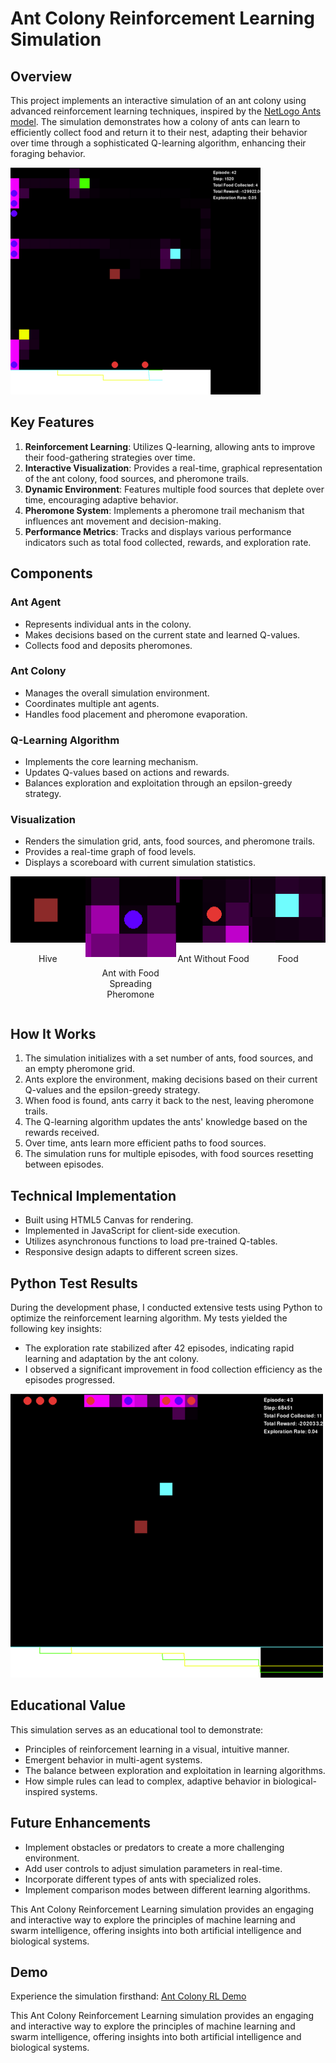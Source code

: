 # Ant Colony Reinforcement Learning Simulation

## Overview
This project implements an interactive simulation of an ant colony using advanced reinforcement learning techniques, inspired by the [NetLogo Ants model](https://ccl.northwestern.edu/netlogo/models/Ants). The simulation demonstrates how a colony of ants can learn to efficiently collect food and return it to their nest, adapting their behavior over time through a sophisticated Q-learning algorithm, enhancing their foraging behavior.



![Ant Colony Simulation](assets/simulation-components.png)

## Key Features
1. **Reinforcement Learning**: Utilizes Q-learning, allowing ants to improve their food-gathering strategies over time.
2. **Interactive Visualization**: Provides a real-time, graphical representation of the ant colony, food sources, and pheromone trails.
3. **Dynamic Environment**: Features multiple food sources that deplete over time, encouraging adaptive behavior.
4. **Pheromone System**: Implements a pheromone trail mechanism that influences ant movement and decision-making.
5. **Performance Metrics**: Tracks and displays various performance indicators such as total food collected, rewards, and exploration rate.

## Components

### Ant Agent
- Represents individual ants in the colony.
- Makes decisions based on the current state and learned Q-values.
- Collects food and deposits pheromones.

### Ant Colony
- Manages the overall simulation environment.
- Coordinates multiple ant agents.
- Handles food placement and pheromone evaporation.

### Q-Learning Algorithm
- Implements the core learning mechanism.
- Updates Q-values based on actions and rewards.
- Balances exploration and exploitation through an epsilon-greedy strategy.

### Visualization
- Renders the simulation grid, ants, food sources, and pheromone trails.
- Provides a real-time graph of food levels.
- Displays a scoreboard with current simulation statistics.

<div style="display: flex; flex-direction: row; justify-content: space-around;">

<div style="text-align: center;">
    <img src="assets/hive.png" alt="Hive" style="width: 200px;">
    <p>Hive</p>
</div>

<div style="text-align: center;">
    <img src="assets/ant-with-food.png" alt="Ant with food spreading pheromone" style="width: 200px;">
    <p>Ant with Food Spreading Pheromone</p>
</div>

<div style="text-align: center;">
    <img src="assets/ant-without-food.png" alt="Food" style="width: 200px;">
    <p>Ant Without Food</p>
</div>

<div style="text-align: center;">
    <img src="assets/food.png" alt="Food" style="width: 200px;">
    <p>Food</p>
</div>


</div>

## How It Works
1. The simulation initializes with a set number of ants, food sources, and an empty pheromone grid.
2. Ants explore the environment, making decisions based on their current Q-values and the epsilon-greedy strategy.
3. When food is found, ants carry it back to the nest, leaving pheromone trails.
4. The Q-learning algorithm updates the ants' knowledge based on the rewards received.
5. Over time, ants learn more efficient paths to food sources.
6. The simulation runs for multiple episodes, with food sources resetting between episodes.

## Technical Implementation
- Built using HTML5 Canvas for rendering.
- Implemented in JavaScript for client-side execution.
- Utilizes asynchronous functions to load pre-trained Q-tables.
- Responsive design adapts to different screen sizes.

## Python Test Results
During the development phase, I conducted extensive tests using Python to optimize the reinforcement learning algorithm. My tests yielded the following key insights:

- The exploration rate stabilized after 42 episodes, indicating rapid learning and adaptation by the ant colony.
- I observed a significant improvement in food collection efficiency as the episodes progressed.

![Exploration Rate Graph](assets/exploration-rate-graph.png)

## Educational Value
This simulation serves as an educational tool to demonstrate:
- Principles of reinforcement learning in a visual, intuitive manner.
- Emergent behavior in multi-agent systems.
- The balance between exploration and exploitation in learning algorithms.
- How simple rules can lead to complex, adaptive behavior in biological-inspired systems.

## Future Enhancements
- Implement obstacles or predators to create a more challenging environment.
- Add user controls to adjust simulation parameters in real-time.
- Incorporate different types of ants with specialized roles.
- Implement comparison modes between different learning algorithms.

This Ant Colony Reinforcement Learning simulation provides an engaging and interactive way to explore the principles of machine learning and swarm intelligence, offering insights into both artificial intelligence and biological systems.

## Demo
Experience the simulation firsthand: <a href="https://jeffasante.github.io/ant-colony-rl/" target="_blank">Ant Colony RL Demo</a>


This Ant Colony Reinforcement Learning simulation provides an engaging and interactive way to explore the principles of machine learning and swarm intelligence, offering insights into both artificial intelligence and biological systems.